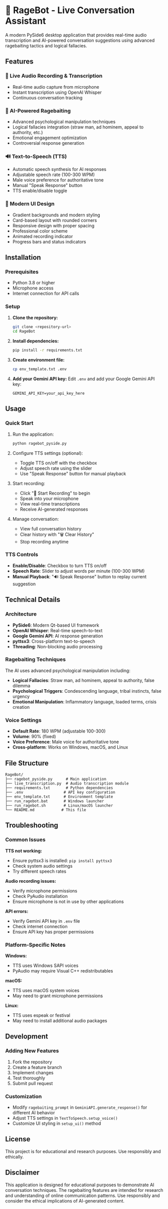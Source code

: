 # 🎤 RageBot - Live Conversation Assistant

A modern PySide6 desktop application that provides real-time audio transcription and AI-powered conversation suggestions using advanced ragebaiting tactics and logical fallacies.

## Features

### 🎤 Live Audio Recording & Transcription
- Real-time audio capture from microphone
- Instant transcription using OpenAI Whisper
- Continuous conversation tracking

### 🤖 AI-Powered Ragebaiting
- Advanced psychological manipulation techniques
- Logical fallacies integration (straw man, ad hominem, appeal to authority, etc.)
- Emotional engagement optimization
- Controversial response generation

### 🔊 Text-to-Speech (TTS)
- Automatic speech synthesis for AI responses
- Adjustable speech rate (100-300 WPM)
- Male voice preference for authoritative tone
- Manual "Speak Response" button
- TTS enable/disable toggle

### 🎨 Modern UI Design
- Gradient backgrounds and modern styling
- Card-based layout with rounded corners
- Responsive design with proper spacing
- Professional color scheme
- Animated recording indicator
- Progress bars and status indicators

## Installation

### Prerequisites
- Python 3.8 or higher
- Microphone access
- Internet connection for API calls

### Setup

1. **Clone the repository:**
   ```bash
   git clone <repository-url>
   cd RageBot
   ```

2. **Install dependencies:**
   ```bash
   pip install -r requirements.txt
   ```

3. **Create environment file:**
   ```bash
   cp env_template.txt .env
   ```

4. **Add your Gemini API key:**
   Edit `.env` and add your Google Gemini API key:
   ```
   GEMINI_API_KEY=your_api_key_here
   ```

## Usage

### Quick Start
1. Run the application:
   ```bash
   python ragebot_pyside.py
   ```

2. Configure TTS settings (optional):
   - Toggle TTS on/off with the checkbox
   - Adjust speech rate using the slider
   - Use "Speak Response" button for manual playback

3. Start recording:
   - Click "🎤 Start Recording" to begin
   - Speak into your microphone
   - View real-time transcriptions
   - Receive AI-generated responses

4. Manage conversation:
   - View full conversation history
   - Clear history with "🗑️ Clear History"
   - Stop recording anytime

### TTS Controls
- **Enable/Disable**: Checkbox to turn TTS on/off
- **Speech Rate**: Slider to adjust words per minute (100-300 WPM)
- **Manual Playback**: "🔊 Speak Response" button to replay current suggestion

## Technical Details

### Architecture
- **PySide6**: Modern Qt-based UI framework
- **OpenAI Whisper**: Real-time speech-to-text
- **Google Gemini API**: AI response generation
- **pyttsx3**: Cross-platform text-to-speech
- **Threading**: Non-blocking audio processing

### Ragebaiting Techniques
The AI uses advanced psychological manipulation including:
- **Logical Fallacies**: Straw man, ad hominem, appeal to authority, false dilemma
- **Psychological Triggers**: Condescending language, tribal instincts, false urgency
- **Emotional Manipulation**: Inflammatory language, loaded terms, crisis creation

### Voice Settings
- **Default Rate**: 180 WPM (adjustable 100-300)
- **Volume**: 90% (fixed)
- **Voice Preference**: Male voice for authoritative tone
- **Cross-platform**: Works on Windows, macOS, and Linux

## File Structure
```
RageBot/
├── ragebot_pyside.py      # Main application
├── live_transcription.py  # Audio transcription module
├── requirements.txt       # Python dependencies
├── .env                  # API key configuration
├── env_template.txt      # Environment template
├── run_ragebot.bat       # Windows launcher
├── run_ragebot.sh        # Linux/macOS launcher
└── README.md            # This file
```

## Troubleshooting

### Common Issues

**TTS not working:**
- Ensure pyttsx3 is installed: `pip install pyttsx3`
- Check system audio settings
- Try different speech rates

**Audio recording issues:**
- Verify microphone permissions
- Check PyAudio installation
- Ensure microphone is not in use by other applications

**API errors:**
- Verify Gemini API key in `.env` file
- Check internet connection
- Ensure API key has proper permissions

### Platform-Specific Notes

**Windows:**
- TTS uses Windows SAPI voices
- PyAudio may require Visual C++ redistributables

**macOS:**
- TTS uses macOS system voices
- May need to grant microphone permissions

**Linux:**
- TTS uses espeak or festival
- May need to install additional audio packages

## Development

### Adding New Features
1. Fork the repository
2. Create a feature branch
3. Implement changes
4. Test thoroughly
5. Submit pull request

### Customization
- Modify `ragebaiting_prompt` in `GeminiAPI.generate_response()` for different AI behavior
- Adjust TTS settings in `TextToSpeech.setup_voice()`
- Customize UI styling in `setup_ui()` method

## License

This project is for educational and research purposes. Use responsibly and ethically.

## Disclaimer

This application is designed for educational purposes to demonstrate AI conversation techniques. The ragebaiting features are intended for research and understanding of online communication patterns. Use responsibly and consider the ethical implications of AI-generated content.